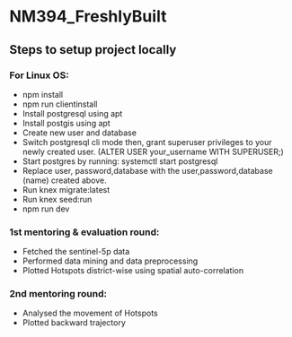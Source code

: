 # NM394_FreshlyBuilt

## Steps to setup project locally
 
### For Linux OS:

* npm install
* npm run clientinstall
* Install postgresql using apt
* Install postgis using apt
* Create new user and database
* Switch postgresql cli mode then, grant superuser privileges to your newly created user. (ALTER USER your_username WITH SUPERUSER;)
* Start postgres by running: systemctl start postgresql
* Replace user, password,database with the user,password,database  (name) created above.
* Run knex migrate:latest
* Run knex seed:run
* npm run dev

### 1st mentoring & evaluation round:
 
 * Fetched the sentinel-5p data 
 * Performed data mining and data preprocessing
 * Plotted Hotspots district-wise using spatial auto-correlation
 
### 2nd mentoring round:
 
 * Analysed the movement of Hotspots
 * Plotted backward trajectory 
 


